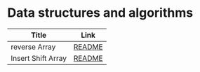 # Data structures and algorithms

| Title               | Link 
| -----------         | -----------                                  |
|  reverse Array      | [README](./array-reverse/README.md)          |
|  Insert Shift Array | [README](./array-insert-shift/README.md)      |